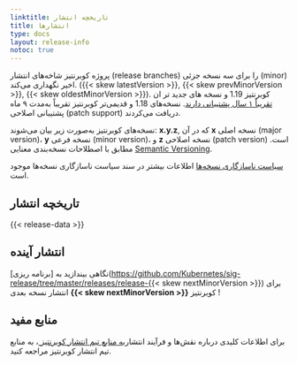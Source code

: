 ```yaml
---
linktitle: تاریخچه انتشار
title: انتشارها
type: docs
layout: release-info
notoc: true
---
```

<!-- overview -->

پروژه کوبرنتیز  شاخه‌های انتشار (release branches) را برای سه نسخه جزئی (minor) اخیر نگهداری می‌کند.
({{< skew latestVersion >}}, {{< skew prevMinorVersion >}}, {{< skew oldestMinorVersion >}}).
کوبرنتیز  1.19 و نسخه های جدید تر ان
[تقریباً ۱ سال پشتیبانی دارند](/releases/patch-releases/#support-period).
نسخه‌های 1.18 و قدیمی‌تر کوبرنتیز  تقریباً به‌مدت ۹ ماه پشتیبانی اصلاحی (patch support) دریافت می‌کردند.

نسخه‌های کوبرنتیز  به‌صورت زیر بیان می‌شوند: **x.y.z**,
که در آن **x** نسخه اصلی (major version)، **y** نسخه فرعی (minor version)، و **z** نسخه اصلاحی (patch version) است.
مطابق با اصطلاحات نسخه‌بندی معنایی [Semantic Versioning](https://semver.org/).

[سیاست ناسازگاری نسخه‌ها](/releases/version-skew-policy/) اطلاعات بیشتر در سند سیاست ناسازگاری نسخه‌ها موجود است.
<!-- body -->

## تاریخچه انتشار

{{< release-data >}}

## انتشار آینده

نگاهی بیندازید به [برنامه ریزی](https://github.com/Kubernetes/sig-release/tree/master/releases/release-{{< skew nextMinorVersion >}})
برای انتشار نسخه بعدی **{{< skew nextMinorVersion >}}** کوبرنتیز !
## منابع مفید

برای اطلاعات کلیدی درباره نقش‌ها و فرآیند انتشار[به منابع تیم انتشار کوبرنتیز ](https://github.com/kubernetes/sig-release/tree/master/release-team)، به منابع تیم انتشار کوبرنتیز  مراجعه کنید.